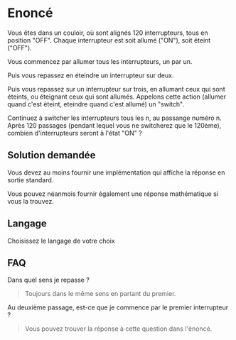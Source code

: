 # Enoncé

Vous êtes dans un couloir, où sont alignés 120 interrupteurs, tous en position "OFF". Chaque interrupteur est soit allumé ("ON"), soit éteint ("OFF").

Vous commencez par allumer tous les interrupteurs, un par un.

Puis vous repassez en éteindre un interrupteur sur deux.

Puis vous repassez sur un interrupteur sur trois, en allumant ceux qui sont éteints, ou éteignant ceux qui sont allumés. Appelons cette action (allumer quand c'est éteint, eteindre quand c'est allumé) un "switch".

Continuez à switcher les interrupteurs tous les n, au passange numéro n. Après 120 passages (pendant lequel vous ne switcherez que le 120ème), combien d'interrupteurs seront à l'état "ON" ? 

## Solution demandée
Vous devez au moins fournir une implémentation qui affiche la réponse en sortie standard.

Vous pouvez néanmois fournir également une réponse mathématique si vous la trouvez.

## Langage
Choisissez le langage de votre choix

## FAQ
Dans quel sens je repasse ? 
> Toujours dans le même sens en partant du premier.

Au deuxième passage, est-ce que je commence par le premier interrupteur ? 
> Vous pouvez trouver la réponse à cette question dans l'énoncé.